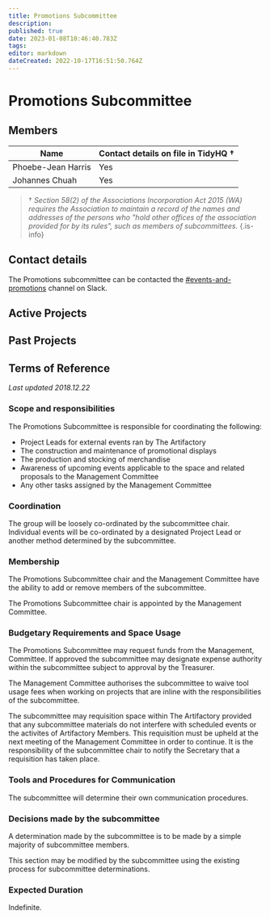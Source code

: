 ```yaml
---
title: Promotions Subcommittee
description: 
published: true
date: 2023-01-08T10:46:40.783Z
tags: 
editor: markdown
dateCreated: 2022-10-17T16:51:50.764Z
---
```


# Promotions Subcommittee

## Members

| Name                  | Contact details on file in TidyHQ † |
| --------------------- | ----------------------------------- |
| Phoebe-Jean Harris    | Yes                                 |
| Johannes Chuah        | Yes                                 |

> † *Section 58(2) of the Associations Incorporation Act 2015 (WA) requires the Association to maintain a record of the names and addresses of the persons who "hold other offices of the association provided for by its rules", such as members of subcommittees.*
{.is-info}

## Contact details

The Promotions subcommittee can be contacted the [#events-and-promotions](https://perthartifactory.slack.com/archives/CFXEGDMLP) channel on Slack.

## Active Projects

## Past Projects

## Terms of Reference

*Last updated 2018.12.22*

### Scope and responsibilities

The Promotions Subcommittee is responsible for coordinating the following:

* Project Leads for external events ran by The Artifactory
* The construction and maintenance of promotional displays
* The production and stocking of merchandise 
 * Awareness of upcoming events applicable to the space and related proposals to the Management Committee
* Any other tasks assigned by the Management Committee

### Coordination

The group will be loosely co-ordinated by the subcommittee chair. Individual events will be co-ordinated by a designated Project Lead or another method determined by the subcommittee.

### Membership

The Promotions Subcommittee chair and the Management Committee have the ability to add or remove members of the subcommittee.

The Promotions Subcommittee chair is appointed by the Management Committee.

### Budgetary Requirements and Space Usage

The Promotions Subcommittee may request funds from the Management, Committee. If approved the subcommittee may designate expense authority within the subcommittee subject to approval by the Treasurer.

The Management Committee authorises the subcommittee to waive tool usage fees when working on projects that are inline with the responsibilities of the subcommittee.

The subcommittee may requisition space within The Artifactory provided that any subcommittee materials do not interfere with scheduled events or the activites of Artifactory Members. This requisition must be upheld at the next meeting of the Management Committee in order to continue. It is the responsibility of the subcommittee chair to notify the Secretary that a requisition has taken place.

### Tools and Procedures for Communication

The subcommittee will determine their own communication procedures.

### Decisions made by the subcommittee

A determination made by the subcommittee is to be made by a simple majority of subcommittee members.

This section may be modified by the subcommittee using the existing process for subcommittee determinations.

### Expected Duration

Indefinite.
